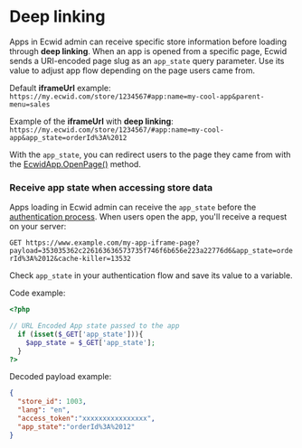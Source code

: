 # Deep linking

Apps in Ecwid admin can receive specific store information before loading through **deep linking**. When an app is opened from a specific page, Ecwid sends a URI-encoded page slug as an `app_state` query parameter. Use its value to adjust app flow depending on the page users came from.

Default **iframeUrl** example: `https://my.ecwid.com/store/1234567#app:name=my-cool-app&parent-menu=sales`

Example of the **iframeUrl** with **deep linking**: `https://my.ecwid.com/store/1234567/#app:name=my-cool-app&app_state=orderId%3A%2012`

With the `app_state`, you can redirect users to the page they came from with the [EcwidApp.OpenPage()](ref:native-app-js-sdk#ecwidappopenpagepage) method.

### Receive app state when accessing store data

Apps loading in Ecwid admin can receive the `app_state` before the [authentication process](../access-store-data-from-the-app.md). When users open the app, you'll receive a request on your server:

`GET https://www.example.com/my-app-iframe-page?payload=353035362c226163636573735f746f6b656e223a22776d6&app_state=orderId%3A%2012&cache-killer=13532`

Check `app_state` in your authentication flow and save its value to a variable.

Code example:

```php
<?php

// URL Encoded App state passed to the app
  if (isset($_GET['app_state'])){
    $app_state = $_GET['app_state'];
  }
?>
```

Decoded payload example:

```json
{
  "store_id": 1003,
  "lang": "en",
  "access_token":"xxxxxxxxxxxxxxxx",
  "app_state":"orderId%3A%2012"
}
```
